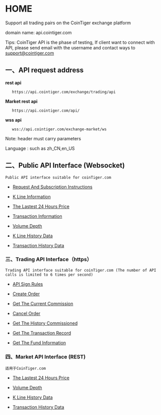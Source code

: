 # HOME

Support all trading pairs on the CoinTiger exchange platform 

domain name: api.cointiger.com

Tips: CoinTiger API is the phase of testing, If client want to connect with API, please send email with the username and contact ways to  support@cointiger.com

## 一、API request address

  **rest api**  
```
   https://api.cointiger.com/exchange/trading/api
```
  **Market rest api**  
```
   https://api.cointiger.com/api/
```
 **wss api**<br/>
```
   wss://api.cointiger.com/exchange-market/ws
```

  Note: header must carry parameters

  Language : such as zh_CN,en_US


## 二、Public API Interface (Websocket)


```
Public API interface suitable for coinTiger.com
```
- [Request And Subscription Instructions](/cointiger/api-docs-en/wiki/Public-Request-And-Subscription-Instructions)

- [K Line Information](/cointiger/api-docs-en/wiki/Public-K-Line-Information)

- [The Lastest 24 Hours Price](/cointiger/api-docs-en/wiki/Public-The-Lastest-24-Hours-Price)

- [Transaction Information](/cointiger/api-docs-en/wiki/Public-Transaction-Information)

- [Volume Depth](/cointiger/api-docs-en/wiki/Public-Volume-Depth)

- [K Line History Data](/cointiger/api-docs-en/wiki/Public-K-Line-History-Data)

- [Transaction History Data](/cointiger/api-docs-en/wiki/Public-Transaction-History-Data)

### 三、Trading API Interface（https）

```
Trading API interface suitable for coinTiger.com (The number of API calls is limited to 6 times per second)
```
- [API Sign Rules](/cointiger/api-docs-en/wiki/Trading-API-Sign-Rules)

- [Create Order](/cointiger/api-docs-en/wiki/Trading-Create-Order)

- [Get The Current Commission](/cointiger/api-docs-en/wiki/Trading-Get-The-Current-Commission)

- [Cancel Order](/cointiger/api-docs-en/wiki/Trading-Cancel-Order)

- [Get The History Commissioned](/cointiger/api-docs-en/wiki/Trading-Get-The-History-Commissioned)

- [Get The Transaction Record](/cointiger/api-docs-en/wiki/Trading-Get-The-Transaction-Record)

- [Get The  Fund  Information](/cointiger/api-docs-en/wiki/Trading-Get-The-Fund-Information)

### 四、Market API Interface (REST)
```
适用于CoinTiger.com
```
- [The Lastest 24 Hours Price](/cointiger/api-docs-en/wiki/REST-market-price-lastest-24hours)

- [Volume Depth](/cointiger/api-docs-en/wiki/REST-volume-depth)

- [K Line History Data](/cointiger/api-docs-en/wiki/REST-k-line-history-data)

- [Transaction History Data](/api-docs-en/wiki/REST-transaction-history-data)